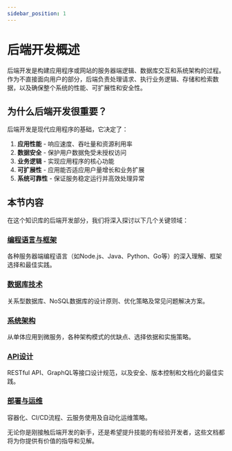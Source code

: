```yaml
---
sidebar_position: 1
---
```


# 后端开发概述

后端开发是构建应用程序或网站的服务器端逻辑、数据库交互和系统架构的过程。作为不直接面向用户的部分，后端负责处理请求、执行业务逻辑、存储和检索数据，以及确保整个系统的性能、可扩展性和安全性。

## 为什么后端开发很重要？

后端开发是现代应用程序的基础，它决定了：

1. **应用性能** - 响应速度、吞吐量和资源利用率
2. **数据安全** - 保护用户数据免受未授权访问
3. **业务逻辑** - 实现应用程序的核心功能
4. **可扩展性** - 应用能否适应用户量增长和业务扩展
5. **系统可靠性** - 保证服务稳定运行并高效处理异常

## 本节内容

在这个知识库的后端开发部分，我们将深入探讨以下几个关键领域：

### [编程语言与框架](/docs/backend/languages)

各种服务器端编程语言（如Node.js、Java、Python、Go等）的深入理解、框架选择和最佳实践。

### [数据库技术](/docs/backend/databases)

关系型数据库、NoSQL数据库的设计原则、优化策略及常见问题解决方案。

### [系统架构](/docs/backend/architecture) 

从单体应用到微服务，各种架构模式的优缺点、选择依据和实施策略。

### [API设计](/docs/backend/api-design)

RESTful API、GraphQL等接口设计规范，以及安全、版本控制和文档化的最佳实践。

### [部署与运维](/docs/backend/deployment)

容器化、CI/CD流程、云服务使用及自动化运维策略。

无论你是刚接触后端开发的新手，还是希望提升技能的有经验开发者，这些文档都将为你提供有价值的指导和见解。 